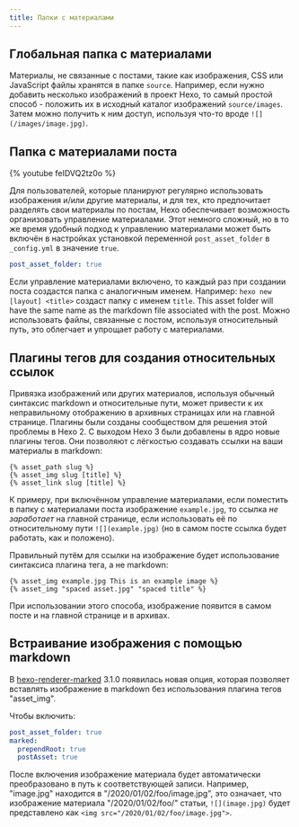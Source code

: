 ```yaml
---
title: Папки с материалами
---
```


## Глобальная папка с материалами

Материалы, не связанные с постами, такие как изображения, CSS или JavaScript файлы хранятся в папке `source`. Например, если нужно добавить несколько изображений в проект Hexo, то самый простой способ - положить их в исходный каталог изображений `source/images`. Затем можно получить к ним доступ, используя что-то вроде `![](/images/image.jpg)`.

## Папка с материалами поста

{% youtube feIDVQ2tz0o %}

Для пользователей, которые планируют регулярно использовать изображения и/или другие материалы, и для тех, кто предпочитает разделять свои материалы по постам, Hexo обеспечивает возможность организовать управление материалами. Этот немного сложный, но в то же время удобный подход к управлению материалами может быть включён в настройках установкой переменной `post_asset_folder` в `_config.yml` в значение `true`.

```yaml _config.yml
post_asset_folder: true
```

Если управление материалами включено, то каждый раз при создании поста создастся папка с аналогичным именем. Например: `hexo new [layout] <title>` создаст папку с именем `title`. This asset folder will have the same name as the markdown file associated with the post. Можно использовать файлы, связанные с постом, используя относительный путь, это облегчает и упрощает работу с материалами.

## Плагины тегов для создания относительных ссылок

Привязка изображений или других материалов, используя обычный синтаксис markdown и относительные пути, может привести к их неправильному отображению в архивных страницах или на главной странице. Плагины были созданы сообществом для решения этой проблемы в Hexo 2. С выходом Hexo 3 были добавлены в ядро новые плагины тегов. Они позволяют с лёгкостью создавать ссылки на ваши материалы в markdown:

```
{% asset_path slug %}
{% asset_img slug [title] %}
{% asset_link slug [title] %}
```

К примеру, при включённом управление материалами, если поместить в папку с материалами поста изображение `example.jpg`, то ссылка _не заработает_ на главной странице, если использовать её по относительному пути `![](example.jpg)` (но в самом посте ссылка будет работать, как и положено).

Правильный путём для ссылки на изображение будет использование синтаксиса плагина тега, а не markdown:

```
{% asset_img example.jpg This is an example image %}
{% asset_img "spaced asset.jpg" "spaced title" %}
```

При использовании этого способа, изображение появится в самом посте и на главной странице и в архивах.

## Встраивание изображения с помощью markdown

В [hexo-renderer-marked](https://github.com/hexojs/hexo-renderer-marked) 3.1.0 появилась новая опция, которая позволяет вставлять изображение в markdown без использования плагина тегов "asset_img".

Чтобы включить:

```yml _config.yml
post_asset_folder: true
marked:
  prependRoot: true
  postAsset: true
```

После включения изображение материала будет автоматически преобразовано в путь к соответствующей записи. Например, "image.jpg" находится в "/2020/01/02/foo/image.jpg", это означает, что изображение материала "/2020/01/02/foo/" статьи, `![](image.jpg)` будет представлено как `<img src="/2020/01/02/foo/image.jpg">`.
